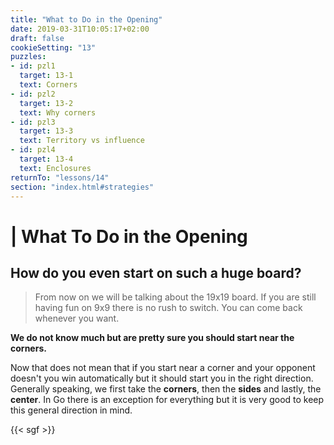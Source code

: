 ```yaml
---
title: "What to Do in the Opening"
date: 2019-03-31T10:05:17+02:00
draft: false
cookieSetting: "13"
puzzles:
- id: pzl1
  target: 13-1
  text: Corners
- id: pzl2
  target: 13-2
  text: Why corners
- id: pzl3
  target: 13-3
  text: Territory vs influence
- id: pzl4
  target: 13-4
  text: Enclosures
returnTo: "lessons/14"
section: "index.html#strategies"
---
```


# | What To Do in the Opening
## How do you even start on such a huge board?

> From now on we will be talking about the 19x19 board. If you are still having fun on 9x9 there is no rush to switch. You can come back whenever you want. 

**We do not know much but are pretty sure you should start near the corners.**

Now that does not mean that if you start near a corner and your opponent doesn't you win automatically but it should start you in the right direction. Generally speaking, we first take the **corners**, then the **sides** and lastly, the **center**. In Go there is an exception for everything but it is very good to keep this general direction in mind. 

{{< sgf >}}


 

